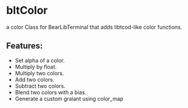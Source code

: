 # bltColor

a color Class for BearLibTerminal that adds libtcod-like color functions.

## Features:
* Set alpha of a color.
* Multiply by float.
* Multiply two colors.
* Add two colors.
* Subtract two colors.
* Blend two colors with a bias.
* Generate a custom graiant using color_map